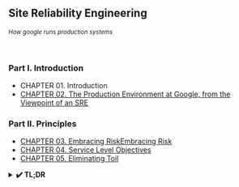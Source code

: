 ## Site Reliability Engineering
<i><small>How google runs production systems</small></i>

<br/>

### Part I. Introduction

- CHAPTER 01. Introduction
- [CHAPTER 02. The Production Environment at Google, from the Viewpoint of an SRE](https://github.com/gngsn/TIL/tree/master/books/sre/chapter02)

### Part II. Principles

- [CHAPTER 03. Embracing RiskEmbracing Risk](https://github.com/gngsn/TIL/tree/master/books/sre/chapter03)
- [CHAPTER 04. Service Level Objectives](https://github.com/gngsn/TIL/tree/master/books/sre/chapter04)
- [CHAPTER 05. Eliminating Toil](https://github.com/gngsn/TIL/tree/master/books/sre/chapter05)

<details>
<summary><b>✔️ TL;DR</b></summary>

_: CHAPTER 03 ~ 05_

1️⃣ 시스템의 **신뢰성**을 높이는 데 소요되는 **비용은 비례해서 증가하지 않음**. 반대로, **신뢰성을 향상**시키는 것이 **비용을 100배 증가시키기도 함**

2️⃣ 서비스 별로 **서비스 성격에 맞는 지표를 살펴보고 분석하는 것이 중요**

3️⃣ **지표는 평균보다는 분포(distribution)가 더 중요**

**4️⃣ 목표치 선택하기**
  1. 현재 성능을 기준으로 목표치를 설정하지 말 것
  2. 최대한 단순하게 생각할 것
  3. 자기 만족에 얽매이지 말 것
  4. 가능한 적은 수의 SLO를 설정할 것
  5. 처음부터 완벽하게 하려고 하지 말 것

**✔️ 새로 알게된 내용**
- **SLI**: Service Level Indicator, 서비스 수준 지표
  - 서비스 수준을 판단할 수 있는 여러 지표를 정량적으로 측정한 값
- **SLO**: Service Level Objective, 서비스 수준 목표
  - SLI로 측정된 서비스 수준의 목표치 또는 일정 범위를 의미
- **SLA**: Service Level Agreement. 서비스 수준 협약
  - 서비스 수준 목표(SLO)를 달성했을 경우 or 달성하지 못했을 경우의 보상에 대한 사용자와의 명시적 또는 암묵적인 계약

</details>
<br/><br/>